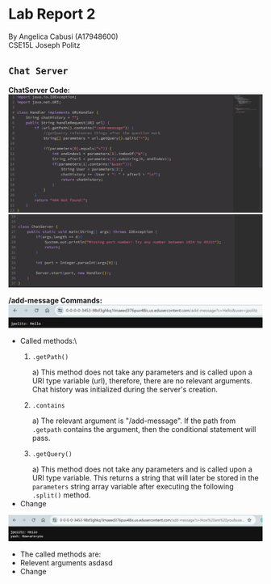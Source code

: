 # Lab Report 2
By Angelica Cabusi (A17948600)\
CSE15L Joseph Politz


## `Chat Server`
__ChatServer Code:__\
![Image](L2_code1.png)
![Image](L2_code2.png)

__/add-message Commands:__ \
![Image](L2_1.png)
- Called methods:\
    1) ```
       .getPath()
       ```
        a) This method does not take any parameters and is called upon a URI type variable (url), therefore, there are no relevant arguments. Chat history was initialized during the server's creation.
    2) ```
       .contains
       ```
       a) The relevant argument is "/add-message". If the path from ```.getpath``` contains the argument, then the conditional statement will pass.
    3) ```
       .getQuery()
       ```
       a) This method does not take any parameters and is called upon a URI type variable. This returns a string that will later be stored in the ```parameters``` string array variable after executing the following ```.split()``` method.
- Change

![Image](L2_2.png)
- The called methods are:
- Relevent arguments asdasd
- Change

